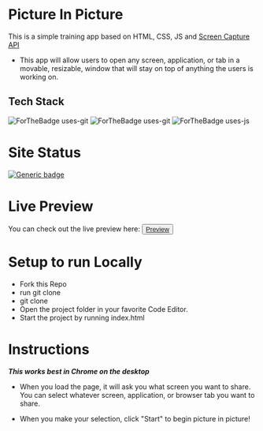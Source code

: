 <h1>Picture In Picture</h1>
This is a simple training app based on HTML, CSS, JS and <a href = "https://jokeapi.dev/">Screen Capture API</a>

- This app will allow users to open any screen, application, or tab in a movable, resizable, window that will stay on top of anything the users is working on.

## Tech Stack

![ForTheBadge uses-git](https://forthebadge.com/images/badges/made-with-javascript.svg)
![ForTheBadge uses-git](https://forthebadge.com/images/badges/uses-html.svg)
![ForTheBadge uses-js](https://forthebadge.com/images/badges/uses-css.svg)

<h1>Site Status</h1>

[![Generic badge](https://img.shields.io/badge/Deployment-Success-green.svg)](https://shields.io/)

<h1>Live Preview</h1>

You can check out the live preview here: <button><a href="https://daniellivingston32.github.io/Picture-in-Picture/">Preview</a></button>

<h1>Setup to run Locally</h1>

- Fork this Repo
- run git clone
- git clone <your-github-repo-link>
- Open the project folder in your favorite Code Editor.
- Start the project by running index.html

<h1>Instructions</h1>

<i><b>This works best in Chrome on the desktop</b></i>

- When you load the page, it will ask you what screen you want to share. You can select whatever screen, application, or browser tab you want to share.

- When you make your selection, click "Start" to begin picture in picture!
